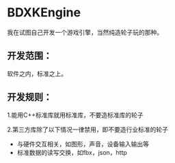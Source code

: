 # BDXKEngine
我在试图自己开发一个游戏引擎，当然纯造轮子玩的那种。
## 开发范围：
软件之内，标准之上。
## 开发规则：
1.能用C++标准库就用标准库，不要造标准库的轮子

2.第三方库除了以下情况一律禁用，即不要造行业标准的轮子
* 与硬件交互相关，如图形，声音，设备输入输出等  
* 标准数据的读写交换，如fbx，json，http
